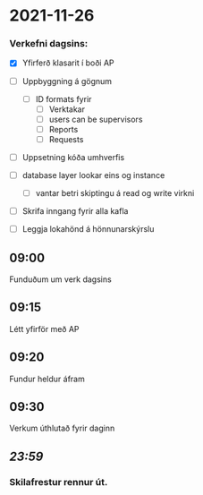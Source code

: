 # 2021-11-26

### Verkefni dagsins:
- [x] Yfirferð klasarit í boði AP
- [ ] Uppbyggning á gögnum
  - [ ] ID formats fyrir
    - [ ] Verktakar
    - [ ] users can be supervisors
    - [ ] Reports
    - [ ] Requests
- [ ] Uppsetning kóða umhverfis
- [ ] database layer lookar eins og instance
  - [ ] vantar betri skiptingu á read og write virkni

- [ ] Skrifa inngang fyrir alla kafla

- [ ] Leggja lokahönd á hönnunarskýrslu

## 09:00
Funduðum um verk dagsins

## 09:15
Létt yfirför með AP

## 09:20
Fundur heldur áfram

## 09:30
Verkum úthlutað fyrir daginn




## _**23:59**_
### Skilafrestur rennur út.
